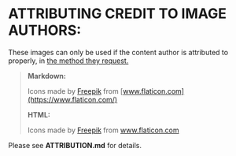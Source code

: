 # ATTRIBUTING CREDIT TO IMAGE AUTHORS:

These images can only be used if the content author is attributed to properly, in [the method they request.](https://support.flaticon.com/hc/en-us/articles/207248209-How-I-must-insert-the-attribution-)

>**Markdown:**
>
>Icons made by [Freepik](https://www.flaticon.com/authors/freepik) from [www.flaticon.com](https://www.flaticon.com/)
>
>**HTML:**
>
><div>Icons made by <a href="https://www.flaticon.com/authors/freepik" title="Freepik">Freepik</a> from <a href="https://www.flaticon.com/" title="Flaticon">www.flaticon.com</a></div>

Please see **ATTRIBUTION.md** for details.

